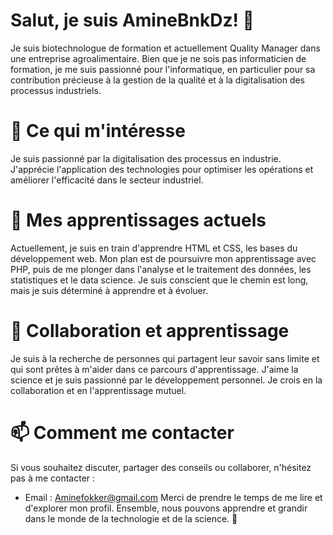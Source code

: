 # Salut, je suis AmineBnkDz! 👋
Je suis biotechnologue de formation et actuellement Quality Manager dans une entreprise agroalimentaire. 
Bien que je ne sois pas informaticien de formation, je me suis passionné pour l'informatique, 
en particulier pour sa contribution précieuse à la gestion de la qualité et à la digitalisation des processus industriels.
# 👀 Ce qui m'intéresse
Je suis passionné par la digitalisation des processus en industrie. 
J'apprécie l'application des technologies pour optimiser les opérations et améliorer l'efficacité dans le secteur industriel.
# 🌱 Mes apprentissages actuels
Actuellement, je suis en train d'apprendre HTML et CSS, les bases du développement web.
Mon plan est de poursuivre mon apprentissage avec PHP, puis de me plonger dans l'analyse et le traitement des données, les statistiques et le data science.
Je suis conscient que le chemin est long, mais je suis déterminé à apprendre et à évoluer.
# 💞️ Collaboration et apprentissage
Je suis à la recherche de personnes qui partagent leur savoir sans limite et qui sont prêtes à m'aider dans ce parcours d'apprentissage. 
J'aime la science et je suis passionné par le développement personnel. Je crois en la collaboration et en l'apprentissage mutuel.
# 📫 Comment me contacter
Si vous souhaitez discuter, partager des conseils ou collaborer, n'hésitez pas à me contacter :
- Email : Aminefokker@gmail.com
Merci de prendre le temps de me lire et d'explorer mon profil. Ensemble, nous pouvons apprendre et grandir dans le monde de la technologie et de la science. 🚀

<!---
AmineBnkDz/AmineBnkDz is a ✨ special ✨ repository because its `README.md` (this file) appears on your GitHub profile.
You can click the Preview link to take a look at your changes.
--->
